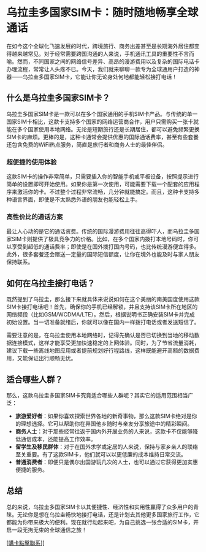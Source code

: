 # 乌拉圭多国家SIM卡：随时随地畅享全球通话

在如今这个全球化飞速发展的时代，跨境旅行、商务出差甚至是长期海外居住都变得越来越常见。对于经常需要跨国沟通的人来说，手机通讯工具的重要性不言而喻。然而，不同国家之间的网络信号差异、高昂的漫游费用以及复杂的国际电话卡办理流程，常常让人头疼不已。今天，我们就来聊聊一款专为全球通用户打造的神器——乌拉圭多国家SIM卡，它能让你无论身处何地都能轻松接打电话！

## 什么是乌拉圭多国家SIM卡？

乌拉圭多国家SIM卡是一款可以在多个国家通用的手机SIM卡产品。与传统的单一国家SIM卡相比，这款卡支持多个国家的网络运营商合作，用户只需购买一张卡就能在多个国家使用本地网络。无论是短期旅行还是长期居住，都可以避免频繁更换SIM卡的麻烦。更棒的是，这种卡通常会提供优惠的国际通话费率，甚至有些套餐还包含免费的WiFi热点服务，简直是旅行者和商务人士的最佳伴侣。

### 超便捷的使用体验

这款SIM卡的操作非常简单，只需要插入你的智能手机或平板设备，按照提示进行简单的设置即可开始使用。如果你是第一次使用，可能需要下载一个配套的应用程序来激活你的卡。不过整个过程非常流畅，几分钟就能搞定。而且，这种卡支持多种语言界面，即使是不太熟悉外语的朋友也能轻松上手。

### 高性价比的通话方案

最让人心动的是它的通话资费。传统的国际漫游费用往往高得吓人，而乌拉圭多国家SIM卡则提供了极具竞争力的价格。比如，在多个国家内拨打本地号码时，你可以享受到超低的通话费率；即使是在国外拨打国内号码，也比传统漫游便宜得多。此外，很多套餐还会赠送一定量的国际短信额度，让你在境外也能及时与家人朋友保持联系。

## 如何在乌拉圭接打电话？

既然提到了乌拉圭，那么接下来就具体来说说如何在这个美丽的南美国度使用这款SIM卡接打电话吧！首先，确保你的手机已经解锁，并且支持该SIM卡所在地区的网络频段（比如GSM/WCDMA/LTE）。然后，根据说明书正确安装SIM卡并完成初始设置。当一切准备就绪后，你就可以像在国内一样拨打电话或者发送短信了。

需要注意的是，在乌拉圭使用本地网络时，记得先确认是否已切换到当地的移动数据连接模式，这样才能享受更加快速稳定的上网体验。同时，为了节省流量消耗，建议下载一些离线地图应用或者提前规划好行程路线，这样既能避开高额的数据费用，又能保证出行顺畅无忧。

## 适合哪些人群？

那么，这款乌拉圭多国家SIM卡究竟适合哪些人群呢？其实它的适用范围相当广泛：

- **旅游爱好者**：如果你喜欢探索世界各地的新奇事物，那么这款SIM卡绝对是你的理想选择。它可以帮助你在异国他乡随时与亲友分享旅途中的精彩瞬间。
- **商务人士**：对于那些经常往返于国内外开展业务的人来说，这款卡不仅能够降低通信成本，还能提高工作效率。
- **留学生及移民群体**：对于在国外求学或定居的人来说，保持与家乡亲人的联络至关重要。有了这款SIM卡，他们就可以以更低廉的成本维持日常交流。
- **普通消费者**：即便只是偶尔出国游玩几次的人士，也可以通过它获得更加实惠便捷的服务。

## 总结

总的来说，乌拉圭多国家SIM卡以其便捷性、经济性和实用性赢得了众多用户的青睐。无论你是想在乌拉圭畅快地接打电话，还是计划去其他更多国家旅行工作，它都能为你带来极大的便利。现在就行动起来吧，为自己挑选一张合适的SIM卡，开启一段无拘无束的全球通信之旅！

[[購卡點擊聯系](https://t.me/s/SXDXQF)]]